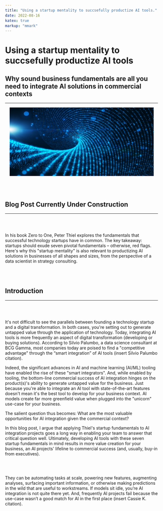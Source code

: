 ```yaml
---
title: "Using a startup mentality to succsefully productize AI tools."
date: 2022-08-16
katex: true
markup: "mmark"
---
```

# Using a startup mentality to succsefully productize AI tools

## Why sound business fundamentals are all you need to integrate AI solutions in commercial contexts
---

<p align="center"> <img src="/posts/blog_AI_image_2.jpeg"/ width = "475" height = "225"> </p>

<br><br>

## Blog Post Currently Under Construction 

---

<br><br>

In his book Zero to One, Peter Thiel explores the fundamentals that successful technology startups have in common. The key takeaway: startups should exude seven pivotal fundamentals – otherwise, red flags. Here's why this "startup mentality" is also relevant to productizing AI solutions in businesses of all shapes and sizes, from the perspective of a data scientist in strategy consulting.

<br><br>

## Introduction
---

<br><br>

It's not difficult to see the parallels between founding a technology startup and a digital transformation. In both cases, you're setting out to generate untapped value through the application of technology. Today, integrating AI tools is more frequently an aspect of digital transformation (developing or buying solutions). According to Silvio Palumbo, a data science consultant at BCG Gamma, most companies today are poised to find a "competitive advantage" through the “smart integration” of AI tools (insert Silvio Palumbo citation). 

Indeed, the significant advances in AI and machine learning (AI/ML) tooling have enabled the rise of these "smart integrators". And, while enabled by tooling, the bottom-line commercial success of AI integration hinges on the product(s)'s ability to generate untapped value for the business. Just because you're able to integrate an AI tool with state-of-the-art features doesn't mean it's the best tool to develop for your business context. AI models create far more greenfield value when plugged into the "unicorn" use-case for your business. 

The salient question thus becomes: What are the most valuable opportunities for AI integration given the commercial context? 

In this blog post, I argue that applying Thiel's startup fundamentals to AI integration projects goes a long way in enabling your team to answer that critical question well. Ultimately, developing AI tools with these seven startup fundamentals in mind results in more value creation for your business, an AI projects' lifeline to commercial success (and, usually, buy-in from executives).

<br><br>

They can be automating tasks at scale, powering new features, augmenting analyses, surfacing important information, or otherwise making predictions in the wild that are useful to workstreams. If models sit idle, you’re AI integration is not quite there yet. And, frequently AI projects fail because the use-case wasn’t a good match for AI in the first place (insert Cassie K. citation). 
